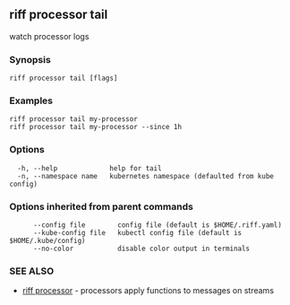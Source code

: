 ## riff processor tail

watch processor logs

### Synopsis

<todo>

```
riff processor tail [flags]
```

### Examples

```
riff processor tail my-processor
riff processor tail my-processor --since 1h
```

### Options

```
  -h, --help             help for tail
  -n, --namespace name   kubernetes namespace (defaulted from kube config)
```

### Options inherited from parent commands

```
      --config file        config file (default is $HOME/.riff.yaml)
      --kube-config file   kubectl config file (default is $HOME/.kube/config)
      --no-color           disable color output in terminals
```

### SEE ALSO

* [riff processor](riff_processor.md)	 - processors apply functions to messages on streams

